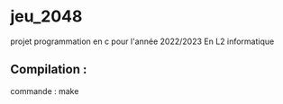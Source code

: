 # jeu_2048

projet programmation en c pour l'année 2022/2023 En L2 informatique


## Compilation :
commande : make 
